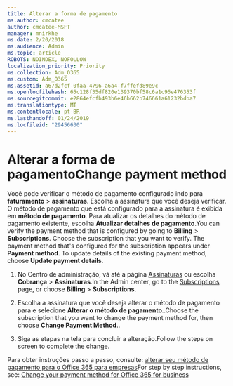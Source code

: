 ```yaml
---
title: Alterar a forma de pagamento
ms.author: cmcatee
author: cmcatee-MSFT
manager: mnirkhe
ms.date: 2/20/2018
ms.audience: Admin
ms.topic: article
ROBOTS: NOINDEX, NOFOLLOW
localization_priority: Priority
ms.collection: Adm_O365
ms.custom: Adm_O365
ms.assetid: a67d2fcf-0faa-4796-a6a4-f7ffefd89e9c
ms.openlocfilehash: 65c128f35df820e139370bf58c6a1c96e476353f
ms.sourcegitcommit: e2864efcfb493b6e46b662b746661a61232bdba7
ms.translationtype: MT
ms.contentlocale: pt-BR
ms.lasthandoff: 01/24/2019
ms.locfileid: "29456630"
---
```

# <a name="change-payment-method"></a><span data-ttu-id="8af20-102">Alterar a forma de pagamento</span><span class="sxs-lookup"><span data-stu-id="8af20-102">Change payment method</span></span>

<span data-ttu-id="8af20-p101">Você pode verificar o método de pagamento configurado indo para **faturamento** \> **assinaturas**. Escolha a assinatura que você deseja verificar. O método de pagamento que está configurado para a assinatura é exibida em **método de pagamento**. Para atualizar os detalhes do método de pagamento existente, escolha **Atualizar detalhes de pagamento**.</span><span class="sxs-lookup"><span data-stu-id="8af20-p101">You can verify the payment method that is configured by going to **Billing** \> **Subscriptions**. Choose the subscription that you want to verify. The payment method that's configured for the subscription appears under **Payment method**. To update details of the existing payment method, choose **Update payment details**.</span></span>
  
1. <span data-ttu-id="8af20-107">No Centro de administração, vá até a página [Assinaturas](https://go.microsoft.com/fwlink/p/?linkid=842054) ou escolha **Cobrança** \> **Assinaturas**.</span><span class="sxs-lookup"><span data-stu-id="8af20-107">In the Admin center, go to the [Subscriptions](https://go.microsoft.com/fwlink/p/?linkid=842054) page, or choose **Billing** \> **Subscriptions**.</span></span>
    
2. <span data-ttu-id="8af20-108">Escolha a assinatura que você deseja alterar o método de pagamento para e selecione **Alterar o método de pagamento**..</span><span class="sxs-lookup"><span data-stu-id="8af20-108">Choose the subscription that you want to change the payment method for, then choose **Change Payment Method**..</span></span>
    
3. <span data-ttu-id="8af20-109">Siga as etapas na tela para concluir a alteração.</span><span class="sxs-lookup"><span data-stu-id="8af20-109">Follow the steps on screen to complete the change.</span></span>
    
<span data-ttu-id="8af20-110">Para obter instruções passo a passo, consulte: [alterar seu método de pagamento para o Office 365 para empresas](https://support.office.com/article/8652f539-3123-4a8f-b9bd-6aa2f0e0372d)</span><span class="sxs-lookup"><span data-stu-id="8af20-110">For step by step instructions, see: [Change your payment method for Office 365 for business](https://support.office.com/article/8652f539-3123-4a8f-b9bd-6aa2f0e0372d)</span></span>
  

